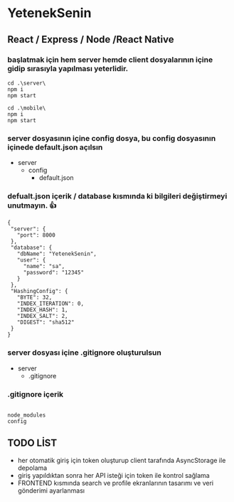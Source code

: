# YetenekSenin
## React / Express / Node /React Native

### başlatmak için hem server hemde client dosyalarının içine gidip sırasıyla yapılması yeterlidir.
```
cd .\server\
npm i
npm start 

cd .\mobile\
npm i
npm start 

```

### server dosyasının içine config dosya, bu config dosyasının içinede default.json açılsın
* server
  * config
    * default.json
    
 ### defualt.json içerik / database kısmında ki bilgileri değiştirmeyi unutmayın. :+1:
 ```
{
  "server": {
    "port": 8000
  },
  "database": {
    "dbName": "YetenekSenin",
    "user": {
      "name": "sa",
      "password": "12345"
    }
  },
  "HashingConfig": {
    "BYTE": 32,
    "INDEX_ITERATION": 0,
    "INDEX_HASH": 1,
    "INDEX_SALT": 2,
    "DIGEST": "sha512"
  }
}
```

### server dosyası içine .gitignore oluşturulsun 

* server
  * .gitignore

### .gitignore içerik

```

node_modules
config

```


## TODO LİST

* her otomatik giriş için token oluşturup client tarafında AsyncStorage ile depolama
* giriş yapıldıktan sonra her API isteği için token ile kontrol sağlama 
* FRONTEND kısmında search ve profile ekranlarının tasarımı ve veri gönderimi ayarlanması

